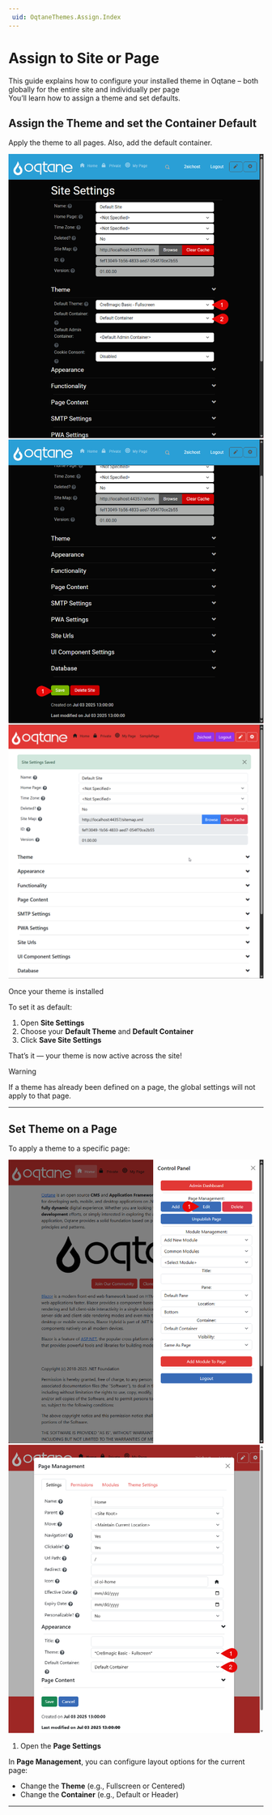```yaml
---
 uid: OqtaneThemes.Assign.Index
---
```

# Assign to Site or Page

This guide explains how to configure your installed theme in Oqtane – both globally for the entire site and individually per page  
You’ll learn how to assign a theme and set defaults.

## Assign the Theme and set the Container Default

Apply the theme to all pages. Also, add the default container.

<div gallery="gallery01">
  <img src="./assets/oqtane-assing-theme_2.webp" data-caption="Theme appears in Theme Management and Configuration">
  <img src="./assets/oqtane-assing-theme_3.webp" data-caption="Save your settings to apply changes">
  <img src="./assets/oqtane-assing-theme_4.webp" data-caption="View the active theme in action">
</div>

Once your theme is installed

To set it as default:

1. Open **Site Settings**
2. Choose your **Default Theme** and **Default Container**
3. Click **Save Site Settings**

That’s it — your theme is now active across the site!

> [!WARNING]
> If a theme has already been defined on a page, the global settings will not apply to that page.

---

## Set Theme on a Page

To apply a theme to a specific page:

<div gallery="gallery02">
  <img src="./assets/oqtane-setting-theme_1.webp" data-caption="Page Settings – open to change layout">
  <img src="./assets/oqtane-setting-theme_2.webp" data-caption="Set a Theme and Default Container for this page">
</div>


1. Open the **Page Settings**

In **Page Management**, you can configure layout options for the current page:

- Change the **Theme** (e.g., Fullscreen or Centered)  
- Change the **Container** (e.g., Default or Header)

---
